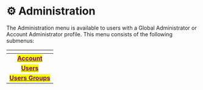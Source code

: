 # ⚙️ Administration

The Administration menu is available to users with a Global Administrator or Account Administrator profile. This menu consists of the following submenus:

<table data-view="cards"><thead><tr><th align="center"></th></tr></thead><tbody><tr><td align="center"><a href="account.md"><mark style="color:purple;"><strong>Account</strong></mark></a></td></tr><tr><td align="center"><a href="users.md"><mark style="color:purple;"><strong>Users</strong></mark></a></td></tr><tr><td align="center"><a href="user-groups.md"><mark style="color:purple;"><strong>Users Groups</strong></mark></a></td></tr></tbody></table>

